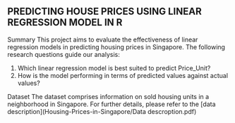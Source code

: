 ## PREDICTING HOUSE PRICES USING LINEAR REGRESSION MODEL IN R
Summary
This project aims to evaluate the effectiveness of linear regression models in predicting housing prices in Singapore. The following research questions guide our analysis:
1.	Which linear regression model is best suited to predict Price_Unit?
2.	How is the model performing in terms of predicted values against actual values?

Dataset
The dataset comprises information on sold housing units in a neighborhood in Singapore. 
For further details, please refer to the [data description](Housing-Prices-in-Singapore/Data descroption.pdf)
